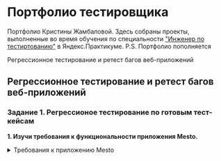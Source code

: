 # <a name="up" />Портфолио тестировщика

Портфолио Кристины Жамбаловой. Здесь собраны проекты, выполненные во время обучения по специальности ["Инженер по тестиртованию"](https://practicum.yandex.ru/qa-engineer-plus/) в Яндекс.Практикуме.
P.S. Портфолио пополняется

Регрессионное тестирование и ретест багов веб-приложений

## <a name="test-design" />Регрессионное тестирование и ретест багов веб-приложений

### Задание 1. Регрессионое тестирование по готовым тест-кейсам
**1. Изучи требования к функциональности приложения Mesto.**

<details>
<summary>Требования к приложению Mesto</summary>

***

**0. Главная страница**
![Главная страница]([[/image/https%3A%2F%2Fcode.s3.yandex.net%2Fqa%2Fschemes%2Fproject1_mesto_1.png?table=block&id=b7932a3f-8b9e-47a0-949c-7755911220e8&spaceId=daa3be6d-804a-415d-9112-8c01fba24d73&width=2000&userId=&cache=v2](https://img.notionusercontent.com/ext/https%3A%2F%2Fcode.s3.yandex.net%2Fqa%2Fschemes%2Fproject1_mesto_1.png/size/w=2000?exp=1741292451&sig=vPIs7GXpFFnTaMFcCb-KwPPhYfbBexZYh0Kj2jB5dlU))



**2. Загрузи тест-кейсы и изучи их.**
**3. Протестируй приложение Mesto по тест-кейсам.**
**4. Подведи итоги работы**

Решение
